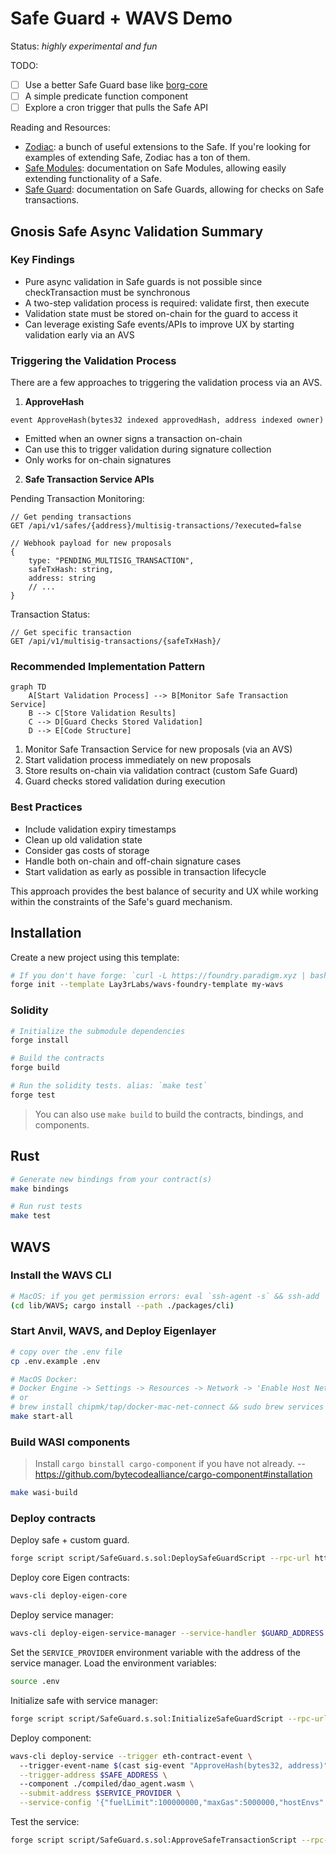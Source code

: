 # Safe Guard + WAVS Demo

Status: _highly experimental and fun_

TODO:
- [ ] Use a better Safe Guard base like [borg-core](https://github.com/MetaLex-Tech/borg-core)
- [ ] A simple predicate function component
- [ ] Explore a cron trigger that pulls the Safe API

Reading and Resources:
- [Zodiac](https://www.zodiac.wiki/documentation): a bunch of useful extensions to the Safe. If you're looking for examples of extending Safe, Zodiac has a ton of them.
- [Safe Modules](https://docs.safe.global/advanced/smart-account-modules): documentation on Safe Modules, allowing easily extending functionality of a Safe.
- [Safe Guard](https://docs.safe.global/advanced/smart-account-guards): documentation on Safe Guards, allowing for checks on Safe transactions.

## Gnosis Safe Async Validation Summary

### Key Findings
- Pure async validation in Safe guards is not possible since checkTransaction must be synchronous
- A two-step validation process is required: validate first, then execute
- Validation state must be stored on-chain for the guard to access it
- Can leverage existing Safe events/APIs to improve UX by starting validation early via an AVS

### Triggering the Validation Process

There are a few approaches to triggering the validation process via an AVS.

1. **ApproveHash**

```solidity
event ApproveHash(bytes32 indexed approvedHash, address indexed owner)
```
- Emitted when an owner signs a transaction on-chain
- Can use this to trigger validation during signature collection
- Only works for on-chain signatures


2. **Safe Transaction Service APIs**

Pending Transaction Monitoring:
```
// Get pending transactions
GET /api/v1/safes/{address}/multisig-transactions/?executed=false

// Webhook payload for new proposals
{
    type: "PENDING_MULTISIG_TRANSACTION",
    safeTxHash: string,
    address: string
    // ...
}
```

Transaction Status:
```
// Get specific transaction
GET /api/v1/multisig-transactions/{safeTxHash}/
```

### Recommended Implementation Pattern

```mermaid
graph TD
    A[Start Validation Process] --> B[Monitor Safe Transaction Service]
    B --> C[Store Validation Results]
    C --> D[Guard Checks Stored Validation]
    D --> E[Code Structure]
```

1. Monitor Safe Transaction Service for new proposals (via an AVS)
2. Start validation process immediately on new proposals
3. Store results on-chain via validation contract (custom Safe Guard)
4. Guard checks stored validation during execution

### Best Practices
- Include validation expiry timestamps
- Clean up old validation state
- Consider gas costs of storage
- Handle both on-chain and off-chain signature cases
- Start validation as early as possible in transaction lifecycle

This approach provides the best balance of security and UX while working within the constraints of the Safe's guard mechanism.

## Installation

Create a new project using this template:

```bash
# If you don't have forge: `curl -L https://foundry.paradigm.xyz | bash`
forge init --template Lay3rLabs/wavs-foundry-template my-wavs
```

### Solidity

```bash
# Initialize the submodule dependencies
forge install

# Build the contracts
forge build

# Run the solidity tests. alias: `make test`
forge test
```

> You can also use `make build` to build the contracts, bindings, and components.

## Rust

```bash
# Generate new bindings from your contract(s)
make bindings

# Run rust tests
make test
```

## WAVS

### Install the WAVS CLI

```bash
# MacOS: if you get permission errors: eval `ssh-agent -s` && ssh-add
(cd lib/WAVS; cargo install --path ./packages/cli)
```

### Start Anvil, WAVS, and Deploy Eigenlayer

```bash
# copy over the .env file
cp .env.example .env

# MacOS Docker:
# Docker Engine -> Settings -> Resources -> Network -> 'Enable Host Networking'
# or
# brew install chipmk/tap/docker-mac-net-connect && sudo brew services start chipmk/tap/docker-mac-net-connect
make start-all
```

### Build WASI components

> Install `cargo binstall cargo-component` if you have not already. -- https://github.com/bytecodealliance/cargo-component#installation

```bash
make wasi-build
```

### Deploy contracts

Deploy safe + custom guard.

``` bash
forge script script/SafeGuard.s.sol:DeploySafeGuardScript --rpc-url http://localhost:8545 --broadcast
```

Deploy core Eigen contracts:

``` bash
wavs-cli deploy-eigen-core
```

Deploy service manager:

``` bash
wavs-cli deploy-eigen-service-manager --service-handler $GUARD_ADDRESS
```

Set the `SERVICE_PROVIDER` environment variable with the address of the service manager. Load the environment variables:

``` bash
source .env
```

Initialize safe with service manager:

``` bash
forge script script/SafeGuard.s.sol:InitializeSafeGuardScript --rpc-url http://localhost:8545 --broadcast
```

Deploy component:

``` bash
wavs-cli deploy-service --trigger eth-contract-event \               
  --trigger-event-name $(cast sig-event "ApproveHash(bytes32, address)") \
  --trigger-address $SAFE_ADDRESS \                       
  --component ./compiled/dao_agent.wasm \
  --submit-address $SERVICE_PROVIDER \
  --service-config '{"fuelLimit":100000000,"maxGas":5000000,"hostEnvs":[],"kv":[],"workflowId":"default","componentId":"default"}'
```

Test the service:
```bash
forge script script/SafeGuard.s.sol:ApproveSafeTransactionScript --rpc-url http://localhost:8545 --broadcast
```